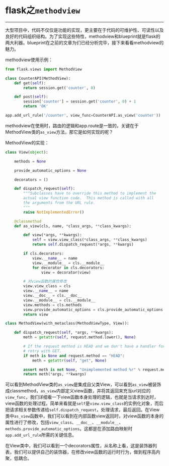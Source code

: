 # flask之`methodview`
---
大型项目中，代码不仅仅是功能的实现，更主要在于代码的可维护性、可读性以及良好的代码组织结构。为了实现这些特性，methodview和blueprint就是flask的两大利器。blueprint在之前的文章为们已经分析完毕，接下来看看methodview的魅力。  

methodview使用示例：  

```python
from flask.views import MethodView

class CounterAPI(MethodView):
    def get(self):
        return session.get('counter', 0)

    def post(self):
        session['counter'] = session.get('counter', 0) + 1
        return 'OK'

app.add_url_rule('/counter', view_func=CounterAPI.as_view('counter'))
```
methodview在使用时，路由的逻辑和app.route是一致的，关键在于MethodView类的`as_view`方法，那它是如何实现的呢？

MethodView的实现：

```python
class View(object):

    methods = None

    provide_automatic_options = None

    decorators = ()

    def dispatch_request(self):
        """Subclasses have to override this method to implement the
        actual view function code.  This method is called with all
        the arguments from the URL rule.
        """
        raise NotImplementedError()

    @classmethod
    def as_view(cls, name, *class_args, **class_kwargs):

        def view(*args, **kwargs):
            self = view.view_class(*class_args, **class_kwargs)
            return self.dispatch_request(*args, **kwargs)

        if cls.decorators:
            view.__name__ = name
            view.__module__ = cls.__module__
            for decorator in cls.decorators:
                view = decorator(view)

        # 对view函数的属性修改
        view.view_class = cls
        view.__name__ = name
        view.__doc__ = cls.__doc__
        view.__module__ = cls.__module__
        view.methods = cls.methods
        view.provide_automatic_options = cls.provide_automatic_options
        return view

class MethodView(with_metaclass(MethodViewType, View)):

    def dispatch_request(self, *args, **kwargs):
        meth = getattr(self, request.method.lower(), None)

        # If the request method is HEAD and we don't have a handler for it
        # retry with GET.
        if meth is None and request.method == "HEAD":
            meth = getattr(self, "get", None)

        assert meth is not None, "Unimplemented method %r" % request.method
        return meth(*args, **kwargs)
```
可以看到MethodView类的`as_view`是集成自父类View，可以看到`as_view`被装饰成classmethod，`as_view`内部定义view函数，并将其返回来充当url对应的`view_func`，我们详细看一下view函数本身处理的逻辑，也就是当请求到达时，view函数的处理过程。简单来看就是`self`是`view.view_class`的实例化对象，而后把请求相关参数传递给`self.dispatch_request`，处理请求，最后返回。在View类中`as_view`函数中，我们可以看到在内部函数view返回时，对view函数的本身的属性进行了修改，包括`view_class`、`__doc__`、`__module__`、`methods.provide_automatic_options`。这都是在添加路由映射时`app.add_url_rule`所需的关键信息。  

在View类中，我们可以看到一个decorators属性，从名称上看，这是装饰器列表，我们可以提供自己的装饰器，在修改view函数的运行时行为，做到程序高内聚，低耦合。


